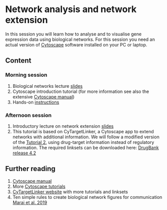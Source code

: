 # Network analysis and network extension
In this session you will learn how to analyse and to visualise gene expression data using biological networks. For this session you need an actual version of [Cytoscape](https://cytoscape.org/) software installed on your PC or laptop.

## Content
### Morning session
1. Biological networks lecture [slides]()
2. Cytoscape introduction tutorial (for more information see also the extensive [Cytoscape manual](https://manual.cytoscape.org/en/latest/))
3. Hands-on [instructions]()

### Afternoon session
1. Introductory lecture on network extension [slides]()
2. This tutorial is based on CyTargetLinker, a Cytoscape app to extend networks with additional information. We will follow a modified version of the [Tutorial 2](https://cytargetlinker.github.io/pages/tutorials/tutorial2), using drug-target information instead of regulatory information. The required linksets can be downloaded here:  [DrugBank release 4.2](https://ndownloader.figshare.com/files/21623682?private_link=32aae0822ffdd1f5660b)

## Further reading
1. [Cytoscape manual](https://manual.cytoscape.org/en/latest/)
2. More [Cytoscape tutorials](https://github.com/cytoscape/cytoscape-tutorials/wiki)
3. [CyTargetLinker website](https://cytargetlinker.github.io/) with more tutorials and linksets
4. Ten simple rules to create biological network figures for communication [Marai et al. 2019](https://doi.org/10.1371/journal.pcbi.1007244)
